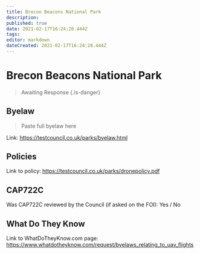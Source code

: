 ```yaml
---
title: Brecon Beacons National Park
description: 
published: true
date: 2021-02-17T16:24:28.444Z
tags: 
editor: markdown
dateCreated: 2021-02-17T16:24:28.444Z
---
```


# Brecon Beacons National Park
>  Awaiting Response
> {.is-danger}


## Byelaw
> Paste full byelaw here

Link: 
https://testcouncil.co.uk/parks/byelaw.html

## Policies

Link to policy: 
https://testcouncil.co.uk/parks/dronepolicy.pdf

## CAP722C

Was CAP722C reviewed by the Council (if asked on the FOI): Yes / No

## What Do They Know

Link to WhatDoTheyKnow.com page: 
https://www.whatdotheyknow.com/request/byelaws_relating_to_uav_flights